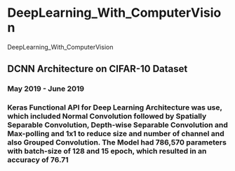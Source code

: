 # DeepLearning_With_ComputerVision
DeepLearning_With_ComputerVision

## DCNN Architecture on CIFAR-10 Dataset

### May 2019 - June 2019
    
### Keras Functional API for Deep Learning Architecture was use, which included Normal Convolution followed by Spatially Separable Convolution, Depth-wise Separable Convolution and Max-polling and 1x1 to reduce size and number of channel and also Grouped Convolution. The Model had 786,570 parameters with batch-size of 128 and 15 epoch, which resulted in an accuracy of  76.71

